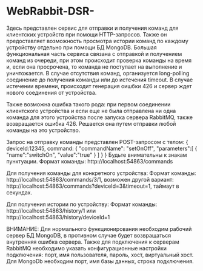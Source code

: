 # WebRabbit-DSR-
Здесь представлен сервис для отправки и получения команд для клиентских устройств при помощи HTTP-запросов.
Также он предоставляет возможность просмотра истории команд по каждому устройству отдельно при помощи БД MongoDB.
Большая функциональная часть сервиса связана с отправкой и получением команд из очереди, при этом происходит проверка команды на время и, если она просрочена, то команда не поступает на выполнение и уничтожается. В случае отсутствия команд, организуется long-polling соединение до получения команды или до истечения timeout. В случае истечении времени, происходит генерация оишбки 426 и сервер ждет нового соединения от устройства.

Также возможна ошибка такого рода: при первом соединении клиентского устройства и если еще не была отправлена ни одна команда для этого устройства после запуска сервера RabbitMQ, также возвращается ошибка 426. Решается она путем отправки любой команды на это устройство.

Запрос на отправку команды представлен POST-запросом с телом:
{
deviceId:12345,
command: {
  "commandName": "setOnOff",
  "parameters":[
      {
        "name":"switchOn",
        "value":"true"
      }
    ]
}
}
Будьте внимательны к знакам пунктуации.
Формат команды: http://localhost:54863/commands

Для получения команды для конкретного устройства:
Формат команды: http://localhost:54863/commands/3/1, возможен другой вариант: http://localhost:54863/commands?deviceId=3&timeout=1, таймаут в секундах.

Для получения истории по устройству:
Формат команды: http://localhost:54863/history/1 или http://localhost:54863/history/deviceId=1

ВНИМАНИЕ: Для нормального функционирования необходим рабочий сервер БД MongoDB, в противном случае будет возвращаться внутренняя ошибка сервера.
Также для подключения к серверам RabbitMQ необходимо указать конфигурационные настройки подключения: порт, имя пользователя, пароль, хост, виртуальный хост.
Для MongoDb необходим порт, имя базы данных, строка подключения.

